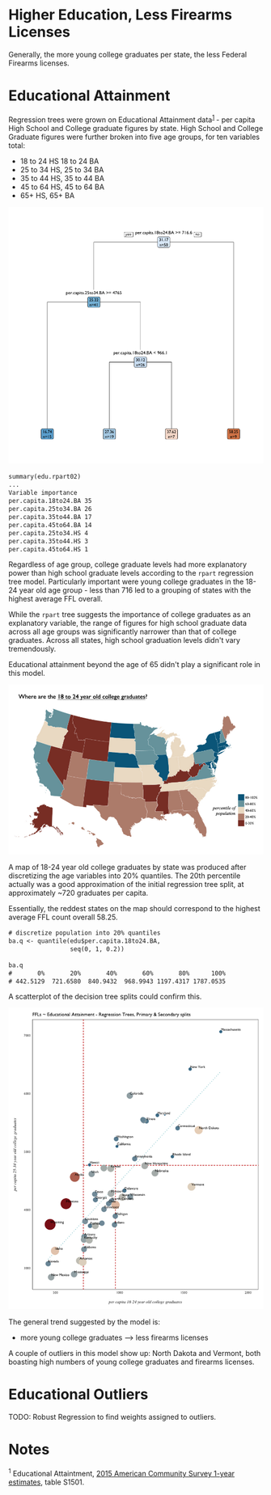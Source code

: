 
# Higher Education, Less Firearms Licenses

Generally, the more young college graduates per state, the less Federal Firearms licenses. 

# Educational Attainment

Regression trees were grown on Educational Attainment data<sup>[1](#notes) </sup> - per capita High School and College graduate figures by state. High School and College Graduate figures were further broken into five age groups, for ten variables total:

- 18 to 24 HS 18 to 24 BA
- 25 to 34 HS, 25 to 34 BA
- 35 to 44 HS, 35 to 44 BA
- 45 to 64 HS, 45 to 64 BA
- 65+ HS, 65+ BA

![rpart model 02 - edu](vis/eda-education/rpart-model-02.png)

```{R}
summary(edu.rpart02)
...
Variable importance
per.capita.18to24.BA 35
per.capita.25to34.BA 26
per.capita.35to44.BA 17
per.capita.45to64.BA 14
per.capita.25to34.HS 4
per.capita.35to44.HS 3
per.capita.45to64.HS 1
```

Regardless of age group, college graduate levels had more explanatory power than high school graduate levels according to the `rpart` regression tree model. Particularly important were young college graduates in the 18-24 year old age group - less than 716 led to a grouping of states with the highest average FFL overall. 

While the `rpart` tree suggests the importance of college graduates as an explanatory variable, the range of figures for high school graduate data across all age groups was significantly narrower than that of college graduates. Across all states, high school graduation levels didn't vary tremendously. 

Educational attainment beyond the age of 65 didn't play a significant role in this model. 

![18-24 college graduate map](presentation/vis/edu-map-18to24-BA.jpg)

A map of 18-24 year old college graduates by state was produced after discretizing the age variables into 20%  quantiles. The 20th percentile actually was a good approximation of the initial regression tree split, at approximately ~720 graduates per capita. 

Essentially, the reddest states on the map should correspond to the highest average FFL count overall 58.25.  

```{R}
# discretize population into 20% quantiles
ba.q <- quantile(edu$per.capita.18to24.BA,
                 seq(0, 1, 0.2))

ba.q
#       0%       20%       40%       60%       80%      100% 
# 442.5129  721.6580  840.9432  968.9943 1197.4317 1787.0535 
```

A scatterplot of the decision tree splits could confirm this. 

![scatterplot-rpart-model-02](vis/eda-education/rpart-model-02-splits.png)

The general trend suggested by the model is:

- more young college graduates --> less firearms licenses 

 A couple of outliers in this model show up: North Dakota and Vermont, both boasting high numbers of young college graduates and firearms licenses. 
 
 # Educational Outliers
 
 TODO: Robust Regression to find weights assigned to outliers.
 
 # Notes
 
 <sup>1</sup> Educational Attaintment, [2015 American Community Survey 1-year estimates](https://www.census.gov/acs/www/data/data-tables-and-tools/subject-tables/), table S1501.